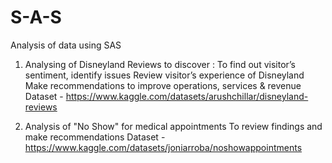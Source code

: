 # S-A-S
Analysis of data using SAS

1. Analysing of Disneyland Reviews to discover :
To find out visitor’s sentiment, identify issues
Review visitor’s experience of Disneyland
Make recommendations to improve operations, services & revenue
Dataset - https://www.kaggle.com/datasets/arushchillar/disneyland-reviews

2. Analysis of "No Show" for medical appointments 
To review findings and make recommendations
Dataset - https://www.kaggle.com/datasets/joniarroba/noshowappointments
